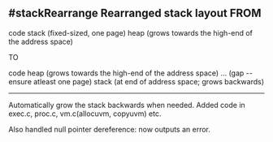 #stackRearrange
Rearranged stack layout FROM
-----------------
code
stack (fixed-sized, one page)
heap (grows towards the high-end of the address space)

TO

code
heap (grows towards the high-end of the address space)
... (gap -- ensure atleast one page)
stack (at end of address space; grows backwards)

-----------------
Automatically grow the stack backwards when needed. Added code in exec.c, proc.c, vm.c(allocuvm, copyuvm) etc.

Also handled null pointer dereference: now outputs an error.
